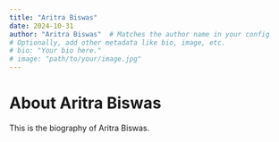 ```yaml
---
title: "Aritra Biswas"
date: 2024-10-31
author: "Aritra Biswas"  # Matches the author name in your config
# Optionally, add other metadata like bio, image, etc.
# bio: "Your bio here."
# image: "path/to/your/image.jpg"
---
```


# About Aritra Biswas
This is the biography of Aritra Biswas.
